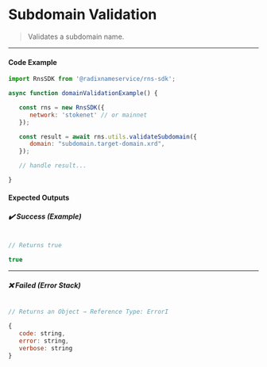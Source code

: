# Subdomain Validation

>  Validates a subdomain name.

---

<!-- tabs:start -->

#### **Code Example**

```js
import RnsSDK from '@radixnameservice/rns-sdk';

async function domainValidationExample() {

   const rns = new RnsSDK({
      network: 'stokenet' // or mainnet
   });

   const result = await rns.utils.validateSubdomain({
      domain: "subdomain.target-domain.xrd",
   });

   // handle result...

}
```

#### **Expected Outputs**

##### ✔️ Success (Example)

```js

// Returns true

true

```

---

##### ❌ Failed (Error Stack)

```js

// Returns an Object ⇾ Reference Type: ErrorI

{
   code: string,
   error: string,
   verbose: string
}

```

<!-- tabs:end -->